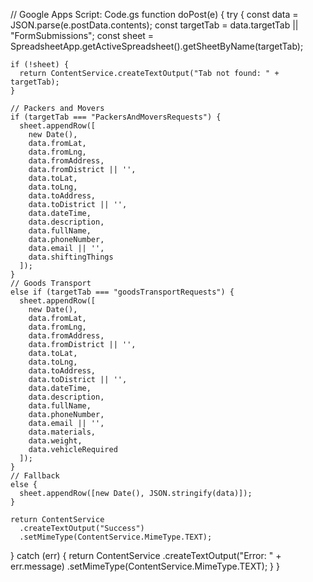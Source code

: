 // Google Apps Script: Code.gs
function doPost(e) {
  try {
    const data = JSON.parse(e.postData.contents);
    const targetTab = data.targetTab || "FormSubmissions";
    const sheet = SpreadsheetApp.getActiveSpreadsheet().getSheetByName(targetTab);

    if (!sheet) {
      return ContentService.createTextOutput("Tab not found: " + targetTab);
    }

    // Packers and Movers
    if (targetTab === "PackersAndMoversRequests") {
      sheet.appendRow([
        new Date(),
        data.fromLat,
        data.fromLng,
        data.fromAddress,
        data.fromDistrict || '',
        data.toLat,
        data.toLng,
        data.toAddress,
        data.toDistrict || '',
        data.dateTime,
        data.description,
        data.fullName,
        data.phoneNumber,
        data.email || '',
        data.shiftingThings
      ]);
    }
    // Goods Transport
    else if (targetTab === "goodsTransportRequests") {
      sheet.appendRow([
        new Date(),
        data.fromLat,
        data.fromLng,
        data.fromAddress,
        data.fromDistrict || '',
        data.toLat,
        data.toLng,
        data.toAddress,
        data.toDistrict || '',
        data.dateTime,
        data.description,
        data.fullName,
        data.phoneNumber,
        data.email || '',
        data.materials,
        data.weight,
        data.vehicleRequired
      ]);
    }
    // Fallback
    else {
      sheet.appendRow([new Date(), JSON.stringify(data)]);
    }

    return ContentService
      .createTextOutput("Success")
      .setMimeType(ContentService.MimeType.TEXT);

  } catch (err) {
    return ContentService
      .createTextOutput("Error: " + err.message)
      .setMimeType(ContentService.MimeType.TEXT);
  }
}